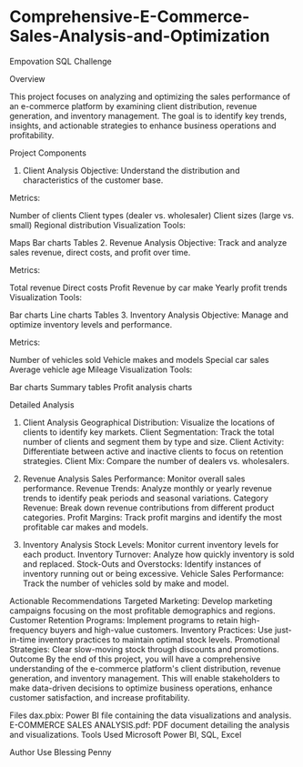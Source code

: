 # Comprehensive-E-Commerce-Sales-Analysis-and-Optimization
Empovation SQL Challenge

Overview

This project focuses on analyzing and optimizing the sales performance of an e-commerce platform by examining client distribution, revenue generation, and inventory management. The goal is to identify key trends, insights, and actionable strategies to enhance business operations and profitability.

Project Components
1. Client Analysis
Objective: Understand the distribution and characteristics of the customer base.

Metrics:

Number of clients
Client types (dealer vs. wholesaler)
Client sizes (large vs. small)
Regional distribution
Visualization Tools:

Maps
Bar charts
Tables
2. Revenue Analysis
Objective: Track and analyze sales revenue, direct costs, and profit over time.

Metrics:

Total revenue
Direct costs
Profit
Revenue by car make
Yearly profit trends
Visualization Tools:

Bar charts
Line charts
Tables
3. Inventory Analysis
Objective: Manage and optimize inventory levels and performance.

Metrics:

Number of vehicles sold
Vehicle makes and models
Special car sales
Average vehicle age
Mileage
Visualization Tools:

Bar charts
Summary tables
Profit analysis charts


Detailed Analysis
1. Client Analysis
Geographical Distribution: Visualize the locations of clients to identify key markets.
Client Segmentation: Track the total number of clients and segment them by type and size.
Client Activity: Differentiate between active and inactive clients to focus on retention strategies.
Client Mix: Compare the number of dealers vs. wholesalers.

2. Revenue Analysis
Sales Performance: Monitor overall sales performance.
Revenue Trends: Analyze monthly or yearly revenue trends to identify peak periods and seasonal variations.
Category Revenue: Break down revenue contributions from different product categories.
Profit Margins: Track profit margins and identify the most profitable car makes and models.

3. Inventory Analysis
Stock Levels: Monitor current inventory levels for each product.
Inventory Turnover: Analyze how quickly inventory is sold and replaced.
Stock-Outs and Overstocks: Identify instances of inventory running out or being excessive.
Vehicle Sales Performance: Track the number of vehicles sold by make and model.

Actionable Recommendations
Targeted Marketing: Develop marketing campaigns focusing on the most profitable demographics and regions.
Customer Retention Programs: Implement programs to retain high-frequency buyers and high-value customers.
Inventory Practices: Use just-in-time inventory practices to maintain optimal stock levels.
Promotional Strategies: Clear slow-moving stock through discounts and promotions.
Outcome
By the end of this project, you will have a comprehensive understanding of the e-commerce platform's client distribution, revenue generation, and inventory management. This will enable stakeholders to make data-driven decisions to optimize business operations, enhance customer satisfaction, and increase profitability.

Files
dax.pbix: Power BI file containing the data visualizations and analysis.
E-COMMERCE SALES ANALYSIS.pdf: PDF document detailing the analysis and visualizations.
Tools Used
Microsoft Power BI,
SQL,
Excel

Author
Use Blessing Penny

